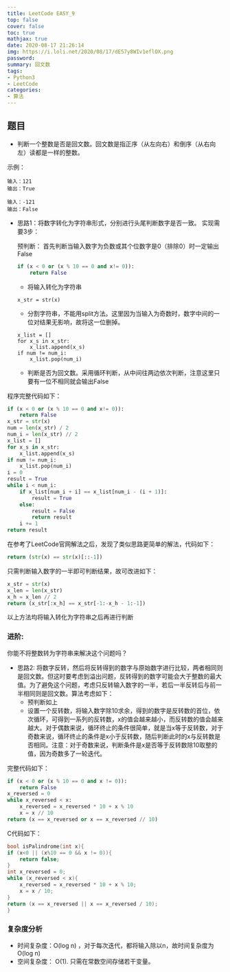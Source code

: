 ```yaml
---
title: LeetCode EASY_9
top: false
cover: false
toc: true
mathjax: true
date: 2020-08-17 21:26:14
img: https://i.loli.net/2020/08/17/dE57y8WIv1eflOX.png
password:
summary: 回文数
tags: 
- Python3
- LeetCode
categories:
- 算法
---
```


## 题目

- 判断一个整数是否是回文数。回文数是指正序（从左向右）和倒序（从右向左）读都是一样的整数。

示例：

```
输入：121
输出：True
```

```
输入：-121
输出：False
```

- 思路1：将数字转化为字符串形式，分别进行头尾判断数字是否一致。
实现需要3步：
  
  预判断：
  首先判断当输入数字为负数或其个位数字是0（排除0）时一定输出False

  ```python
  if (x < 0 or (x % 10 == 0 and x!= 0)):
      return False
  ```
  - 将输入转化为字符串
  ```python3
  x_str = str(x)
  ```

  - 分割字符串，不能用split方法。这里因为当输入为奇数时，数字中间的一位对结果无影响，故将这一位删掉。
  ```python3
  x_list = []
  for x_s in x_str:
      x_list.append(x_s)
  if num != num_i:
      x_list.pop(num_i)
  ```

  - 判断是否为回文数。采用循环判断，从中间往两边依次判断，注意这里只要有一位不相同就会输出False

程序完整代码如下：
```python
if (x < 0 or (x % 10 == 0 and x!= 0)):
    return False    
x_str = str(x)
num = len(x_str) / 2 
num_i = len(x_str) // 2
x_list = []
for x_s in x_str:
    x_list.append(x_s)
if num != num_i:
    x_list.pop(num_i)
i = 0
result = True
while i < num_i:
    if x_list[num_i + i] == x_list[num_i - (i + 1)]:
        result = True
    else:
        result = False
        return result
    i += 1
return result
```

在参考了LeetCode官网解法之后，发现了类似思路更简单的解法，代码如下：

```python
return (str(x) == str(x)[::-1])
```
只需判断输入数字的一半即可判断结果，故可改进如下：
```python
x_str = str(x)
x_len = len(x_str)
x_h = x_len // 2
return (x_str[:x_h] == x_str[-1:-x_h - 1:-1])
```

以上方法均将输入转化为字符串之后再进行判断

### 进阶:
你能不将整数转为字符串来解决这个问题吗？

- 思路2: 将数字反转，然后将反转得到的数字与原始数字进行比较，两者相同则是回文数。但这时要考虑到溢出问题，反转得到的数字可能会大于整数的最大值。为了避免这个问题，考虑只反转输入数字的一半，若后一半反转后与前一半相同则是回文数。算法考虑如下：
  - 预判断如上
  - 设置一个反转数，将输入数字除10求余，得到的数字是反转数的首位，依次循环，可得到一系列的反转数，x的值会越来越小，而反转数的值会越来越大。对于偶数来说，循环终止的条件很简单，就是当x等于反转数，对于奇数来说，循环终止的条件是x小于反转数，随后判断此时的x与反转数是否相同。注意：对于奇数来说，判断条件是x是否等于反转数除10取整的值，因为奇数多了一轮迭代。

完整代码如下：

```python
if (x < 0 or (x % 10 == 0 and x != 0)):
    return False
x_reversed = 0
while x_reversed < x:
    x_reversed = x_reversed * 10 + x % 10
    x = x // 10
return (x == x_reversed or x == x_reversed // 10)
```
C代码如下：
```C
bool isPalindrome(int x){
if (x<0 || (x%10 == 0 && x != 0)){
    return false;
}
int x_reversed = 0;
while (x_reversed < x){
    x_reversed = x_reversed * 10 + x % 10; 
    x = x / 10;
}
return (x == x_reversed || x == x_reversed / 10);
}
```


### 复杂度分析
- 时间复杂度：O(log n) ，对于每次迭代，都将输入除以n，故时间复杂度为O(log n)
- 空间复杂度： O(1). 只需在常数空间存储若干变量。
